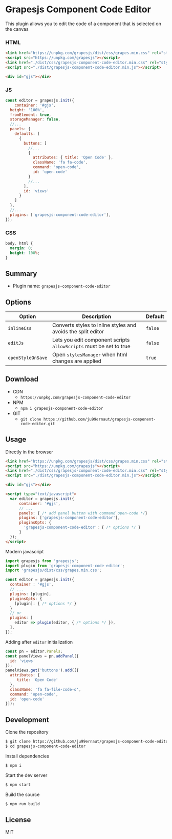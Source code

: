 # Grapesjs Component Code Editor

This plugin allows you to edit the code of a component that is selected on the canvas

### HTML
```html
<link href="https://unpkg.com/grapesjs/dist/css/grapes.min.css" rel="stylesheet">
<script src="https://unpkg.com/grapesjs"></script>
<link href="./dist/css/grapesjs-component-code-editor.min.css" rel="stylesheet">
<script src="./dist/grapesjs-component-code-editor.min.js"></script>

<div id="gjs"></div>
```

### JS
```js
const editor = grapesjs.init({
	container: '#gjs',
  height: '100%',
  fromElement: true,
  storageManager: false,
  //...
  panels: {
    defaults: [
      {
        buttons: [
          //...
          {
            attributes: { title: 'Open Code' },
            className: 'fa fa-code',
            command: 'open-code',
            id: 'open-code'
          }
          //...
        ],
        id: 'views'
      }
    ]
  },
  //...
  plugins: ['grapesjs-component-code-editor'],
});
```

### CSS
```css
body, html {
  margin: 0;
  height: 100%;
}
```


## Summary

* Plugin name: `grapesjs-component-code-editor`



## Options

| Option | Description | Default |
|-|-|-
| `inlineCss` | Converts styles to inline styles and avoids the split editor | `false` |
| `editJs` | Lets you edit component scripts `allowScripts` must be set to true | `false` |
| `openStyleOnSave` | Open `stylesManager` when html changes are applied | `true` |



## Download

* CDN
  * `https://unpkg.com/grapesjs-component-code-editor`
* NPM
  * `npm i grapesjs-component-code-editor`
* GIT
  * `git clone https://github.com/ju99ernaut/grapesjs-component-code-editor.git`



## Usage

Directly in the browser
```html
<link href="https://unpkg.com/grapesjs/dist/css/grapes.min.css" rel="stylesheet"/>
<script src="https://unpkg.com/grapesjs"></script>
<link href="./dist/css/grapesjs-component-code-editor.min.css" rel="stylesheet">
<script src="./dist/grapesjs-component-code-editor.min.js"></script>

<div id="gjs"></div>

<script type="text/javascript">
  var editor = grapesjs.init({
      container: '#gjs',
      // ...
      panels: { /* add panel button with command open-code */}
      plugins: ['grapesjs-component-code-editor'],
      pluginsOpts: {
        'grapesjs-component-code-editor': { /* options */ }
      }
  });
</script>
```

Modern javascript
```js
import grapesjs from 'grapesjs';
import plugin from 'grapesjs-component-code-editor';
import 'grapesjs/dist/css/grapes.min.css';

const editor = grapesjs.init({
  container : '#gjs',
  // ...
  plugins: [plugin],
  pluginsOpts: {
    [plugin]: { /* options */ }
  }
  // or
  plugins: [
    editor => plugin(editor, { /* options */ }),
  ],
});
```

Adding after `editor` initialization
```js
const pn = editor.Panels;
const panelViews = pn.addPanel({
  id: 'views'
});
panelViews.get('buttons').add([{
  attributes: {
     title: 'Open Code'
  },
  className: 'fa fa-file-code-o',
  command: 'open-code',
  id: 'open-code'
}]);
```



## Development

Clone the repository

```sh
$ git clone https://github.com/ju99ernaut/grapesjs-component-code-editor.git
$ cd grapesjs-component-code-editor
```

Install dependencies

```sh
$ npm i
```

Start the dev server

```sh
$ npm start
```

Build the source

```sh
$ npm run build
```



## License

MIT
